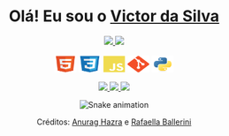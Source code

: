 <div>
  
  <h1 align="center">
    Olá! Eu sou o 
    <a href="https://www.linkedin.com/in/edududuribeiro/"> Victor da Silva </a>
  </h1>
  
</div>

<div align="center">
  <a href="https://github.com/viictorst">
    <img height="150em" src="https://github-readme-stats.vercel.app/api?username=viictorst&count_private=true&include_all_commits=true&show_icons=true&theme=transparent&hide_border=false&show_owner=true"/>
    <img height="150em" src="https://github-readme-stats.vercel.app/api/top-langs/?username=viictorst&theme=transparent&hide_border=false&&layout=compact"/>
  </a>
</div>

<div align="center" valign="top"><br>
  <img align="center" alt="HTML" height="30" width="40" src="https://raw.githubusercontent.com/devicons/devicon/master/icons/html5/html5-original.svg">
  <img align="center" alt="CSS" height="30" width="40" src="https://raw.githubusercontent.com/devicons/devicon/master/icons/css3/css3-original.svg">
  <img align="center" alt="Js" height="30" width="40" src="https://raw.githubusercontent.com/devicons/devicon/master/icons/javascript/javascript-plain.svg">
  <img align="center" alt="git" height="30" width="40" src="https://raw.githubusercontent.com/devicons/devicon/master/icons/git/git-original.svg">
  <img align="center" alt="linux" height="30" width="40" src="https://raw.githubusercontent.com/devicons/devicon/master/icons/python/python-original.svg">
</div><br>

<div align="center">
 <a href="https://www.linkedin.com/in/victorsilva-teixeira" target="_blank">
     <img src="https://img.shields.io/badge/-LinkedIn-%230077B5?style=for-the-badge&logo=linkedin&logoColor=white" target="_blank">
  </a>
  <a href = "mailto:victorsteixeira435@gmail.com">
     <img src="https://img.shields.io/badge/-Gmail-%23333?style=for-the-badge&logo=gmail&logoColor=white" target="_blank">
  </a>
  <a href="https://www.instagram.com/_victor.s.t/" target="_blank">
     <img src="https://img.shields.io/badge/-Instagram-%23E4405F?style=for-the-badge&logo=instagram&logoColor=white" target="_blank">
  </a>
</div>

<div align="center">
  
![Snake animation](https://github.com/viictorst/viictorst/blob/output/github-contribution-grid-snake.svg)
  
</div>

<div align="center">
  <p>Créditos: <a href="https://github.com/anuraghazra/github-readme-stats">Anurag Hazra</a> e <a href="https://github.com/rafaballerini">Rafaella Ballerini</a></p>
</div>
